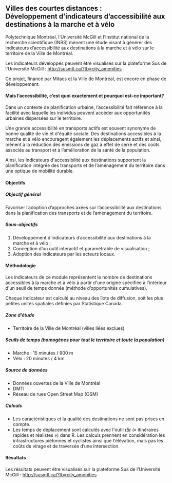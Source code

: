 
## Villes des courtes distances : <br/> Développement d’indicateurs d’accessibilité aux destinations à la marche et à vélo

Polytechnique Montréal, l’Université McGill et l’Institut national de la recherche scientifique (INRS) mènent une étude visant à générer des indicateurs d’accessibilité aux destinations à la marche et à vélo sur le territoire de la Ville de Montréal. 

Les indicateurs développés peuvent être visualisés sur la plateforme Sus de l'Université McGill : http://susmtl.ca/?tb=city_amenities

Ce projet, financé par Mitacs et la Ville de Montréal, est encore en phase de développement.
<br/>

#### Mais l’accessibilité, c’est quoi exactement et pourquoi est-ce important?

Dans un contexte de planification urbaine, l’accessibilité fait référence à la facilité avec laquelle les individus peuvent accéder aux opportunités urbaines dispersées sur le territoire.

Une grande accessibilité en transports actifs est souvent synonyme de bonne qualité de vie et d'équité sociale. Des destinations accessibles à la marche et à vélo encouragent également les déplacements actifs et ainsi, mènent à la réduction des émissions de gaz à effet de serre et des coûts associés au transport et à l’amélioration de la santé de la population.

Ainsi, les indicateurs d'accessibilité aux destinations supportent la planification intégrée des transports et de l’aménagement du territoire dans une optique de mobilité durable.

#### Objectifs
##### Objectif général
Favoriser l’adoption d’approches axées sur l’accessibilité aux destinations dans la planification des transports et de l’aménagement du territoire.

##### Sous-objectifs 
1.	Développement d’indicateurs d’accessibilité aux destinations à la marche et à vélo ;
2.	Conception d’un outil interactif et paramétrable de visualisation ;
3.	Adoption des indicateurs par les acteurs locaux.


#### Méthodologie 
Les indicateurs de ce module représentent le nombre de destinations accessibles à la marche et à vélo à partir d'une origine spécifiée à l'intérieur d'un seuil de temps donnée (méthode d’opportunités cumulatives).

Chaque indicateur est calculé au niveau des îlots de diffusion, soit les plus petites unités spatiales définies par Statistique Canada.

##### Zone d’étude 
- Territoire de la Ville de Montréal (villes liées exclues) 

##### Seuils de temps (*homogènes pour tout le territoire et toute la population*)
- Marche : 15 minutes / 900 m
- Vélo : 20 minutes / 4 km

##### Source de données
- Données ouvertes de la Ville de Montréal
- DMTI
- Réseau de rues Open Street Map (OSM) 

##### Calculs
- Les caractéristiques et la qualité des destinations ne sont pas prises en compte.
- Les temps de déplacement sont calculés avec l'outil [r5r](https://cran.r-project.org/web/packages/r5r/vignettes/intro_to_r5r.html) (« itinéraires rapides et réalistes ») dans R. Les calculs prennent en considération les infrastructures piétonnes et cyclistes ainsi que l'élévation, mais pas les coûts de virage et de traversée d’une intersection. 


#### Résultats
Les résultats peuvent être visualisés sur la plateforme Sus de l’Université McGill : http://susmtl.ca/?tb=city_amenities

